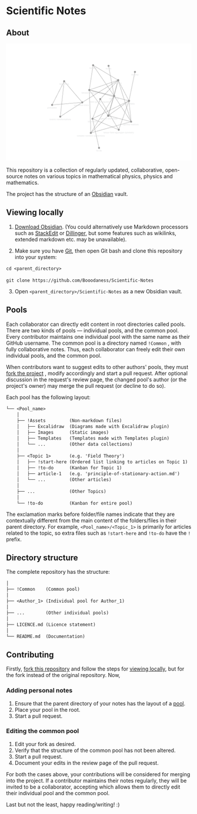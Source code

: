 # Scientific Notes

## About
![Graph view](!Common/!Assets/Images/graph.png)

This repository is a collection of regularly updated, collaborative, open-source notes on various topics in mathematical physics, physics and mathematics.

The project has the structure of an [Obsidian](https://obsidian.md/) vault.

## Viewing locally
1. [Download Obsidian](https://obsidian.md/download). (You could alternatively use Markdown processors such as [StackEdit](https://stackedit.io/) or [Dillinger](https://dillinger.io/), but some features such as wikilinks, extended markdown etc. may be unavailable).

2. Make sure you have [Git](https://git-scm.com/), then open Git bash and clone this repository into your system:

```
cd <parent_directory>

git clone https://github.com/Booodaness/Scientific-Notes
```

3. Open `<parent_directory>/Scientific-Notes` as a new Obsidian vault.

## Pools
Each collaborator can directly edit content in root directories called pools. There are two kinds of pools  — individual pools, and the common pool. Every contributor maintains one individual pool with the same name as their GitHub username. The common pool is a directory named `!Common` , with fully collaborative notes. Thus, each collaborator can freely edit their own individual pools, and the common pool.

When contributors want to suggest edits to other authors' pools, they must [fork the project](https://github.com/Booodaness/Scientific-Notes/fork) , modify accordingly and start a pull request. After optional discussion in the request's review page, the changed pool's author (or the project's owner) may merge the pull request (or decline to do so).

Each pool has the following layout:

```
└── <Pool_name> 
    │
    ├── !Assets         (Non-markdown files)
    │   ├── Excalidraw  (Diagrams made with Excalidraw plugin)
    │   ├── Images      (Static images)
    │   ├── Templates   (Templates made with Templates plugin)
    │   └── ...         (Other data collections)
    │
    ├── <Topic 1>       (e.g. 'Field Theory')
    │   ├── !start-here (Ordered list linking to articles on Topic 1)
    │   ├── !to-do      (Kanban for Topic 1)
    │   ├── article-1   (e.g. 'principle-of-stationary-action.md')
    │   └── ...         (Other articles)
    │
    ├── ...             (Other Topics)
    │
    └── !to-do          (Kanban for entire pool)
```

The exclamation marks before folder/file names indicate that they are contextually different from the main content of the folders/files in their parent directory. For example, `<Pool_name>/<Topic_1>` is primarily for articles related to the topic, so extra files such as `!start-here` and `!to-do` have the `!` prefix.

## Directory structure
The complete repository has the structure:

```
│
├── !Common    (Common pool)
│
├── <Author_1> (Individual pool for Author_1)
│
├── ...        (Other individual pools)
│
├── LICENCE.md (Licence statement)
│
└── README.md  (Documentation)
```

## Contributing
Firstly, [fork this repository](https://github.com/Booodaness/Scientific-Notes/fork) and follow the steps for [viewing locally](#viewing-locally), but for the fork instead of the original repository. Now,

### Adding personal notes
1. Ensure that the parent directory of your notes has the layout of a [pool](#pools).
2. Place your pool in the root.
3. Start a pull request.

### Editing the common pool
1. Edit your fork as desired.
2. Verify that the structure of the common pool has not been altered.
3. Start a pull request.
4. Document your edits in the review page of the pull request.

For both the cases above, your contributions will be considered for merging into the project. If a contributor maintains their notes regularly, they will be invited to be a collaborator, accepting which allows them to directly edit their individual pool and the common pool.

Last but not the least, happy reading/writing! :)



